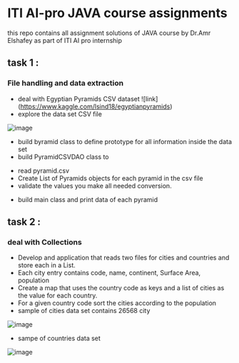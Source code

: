 # ITI AI-pro JAVA course assignments
this repo contains all assignment solutions of JAVA course by Dr.Amr Elshafey as part of ITI AI pro internship

## task 1 :
### File handling and data extraction
- deal with Egyptian Pyramids CSV dataset ![link] (https://www.kaggle.com/lsind18/egyptianpyramids)
- explore the data set CSV file

![image](https://user-images.githubusercontent.com/23504514/120795460-ce4ea380-c539-11eb-957e-9cabd866ffc2.png)
- build byramid class to define prototype for all information inside the data set
- build PyramidCSVDAO class to 
* read pyramid.csv
* Create List of Pyramids objects for each pyramid in the csv file
* validate the values you make all needed conversion.
- build main class and print data of each pyramid

## task 2 :
### deal with Collections
- Develop and application that reads two files for cities and countries and store each in a List.
- Each city entry contains code, name, continent, Surface Area, population
- Create a map that uses the country code as keys and a list of cities as the value for each country.
- For a given country code sort the cities according to the population
- sample of cities data set contains 26568 city

![image](https://user-images.githubusercontent.com/23504514/120898032-7ee7a080-c629-11eb-8a38-f1b0315ec061.png)

- sampe of countries data set

![image](https://user-images.githubusercontent.com/23504514/120898020-6f685780-c629-11eb-9f1b-d37e86923834.png)

